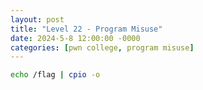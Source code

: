 ```yaml
---
layout: post
title: "Level 22 - Program Misuse"
date: 2024-5-8 12:00:00 -0000
categories: [pwn college, program misuse]
---
```

    
```bash
echo /flag | cpio -o
```